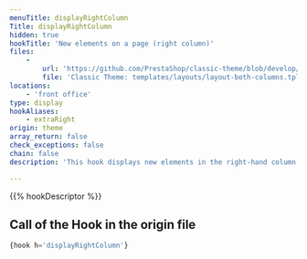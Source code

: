 ```yaml
---
menuTitle: displayRightColumn
Title: displayRightColumn
hidden: true
hookTitle: 'New elements on a page (right column)'
files:
    -
        url: 'https://github.com/PrestaShop/classic-theme/blob/develop/templates/layouts/layout-both-columns.tpl'
        file: 'Classic Theme: templates/layouts/layout-both-columns.tpl'
locations:
    - 'front office'
type: display
hookAliases:
    - extraRight
origin: theme
array_return: false
check_exceptions: false
chain: false
description: 'This hook displays new elements in the right-hand column of a page'

---
```


{{% hookDescriptor %}}

## Call of the Hook in the origin file

```php
{hook h='displayRightColumn'}
```

